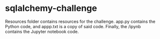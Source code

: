 # sqlalchemy-challenge

Resources folder contains resources for the challenge. app.py contains the Python code, and appp.txt is a copy of said code. Finally, the /ipynb contains the Jupyter notebook code.
